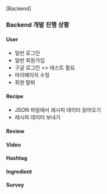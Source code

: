 [Backend]

### Backend 개발 진행 상황

#### User

- 일반 로그인
- 일반 회원가입
- 구글 로그인 => 테스트 필요
- 마이페이지 수정
- 회원 탈퇴

#### Recipe

- JSON 파일에서 레시피 데이터 읽어오기
- 레시피 데이터 보내기

#### Review

#### Video

#### Hashtag

#### Ingredient

#### Survey





